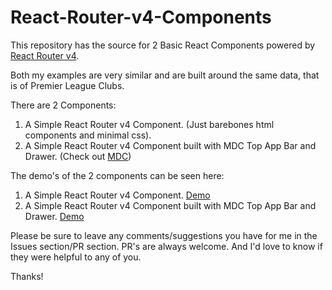 # React-Router-v4-Components

This repository has the source for 2 Basic React Components powered by [React Router v4](https://github.com/ReactTraining/react-router/tree/master/packages/react-router-dom).

Both my examples are very similar and are built around the same data, that is of Premier League Clubs.

There are 2 Components:

1. A Simple React Router v4 Component. (Just barebones html components and minimal css).
2. A Simple React Router v4 Component built with MDC Top App Bar and Drawer. (Check out [MDC](https://github.com/material-components/material-components-web-react))

The demo's of the 2 components can be seen here:

1. A Simple React Router v4 Component. [Demo]()
2. A Simple React Router v4 Component built with MDC Top App Bar and Drawer. [Demo]()

Please be sure to leave any comments/suggestions you have for me in the Issues section/PR section.
PR's are always welcome. And I'd love to know if they were helpful to any of you.

Thanks!